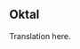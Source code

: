 <!--
## Octal

An *octal* or *base-8* number consists of eight different symbols: digits **0** to **7**.
-->

## Oktal

Translation here.
